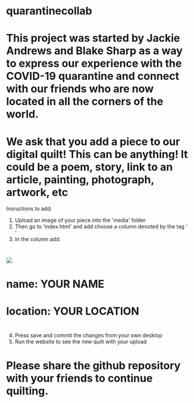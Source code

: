 # quarantinecollab

# This project was started by Jackie Andrews and Blake Sharp as a way to express our experience with the COVID-19 quarantine and connect with our friends who are now located in all the corners of the world.

# We ask that you add a piece to our digital quilt! This can be anything! It could be a poem, story, link to an article, painting, photograph, artwork, etc

Insructions to add:
   
   1. Upload an image of your piece into the 'media' folder
   2. Then go to 'index.html' and add choose a column denoted by the tag '<div  class="column">'
   3. In the column add:
#        <div class="QuiltSquare">
#            <img src="YOUR_IMAGE_TITLE" class="image">
#           <div class="overlay">
#              <div class="text">
#                <p>name: YOUR NAME</p>
#                <p>location: YOUR LOCATION</p>
#              </div>
#            </div>
#        </div>
   4. Press save and commit the changes from your own desktop
   5. Run the website to see the new quilt with your upload

# Please share the github repository with your friends to continue quilting. 